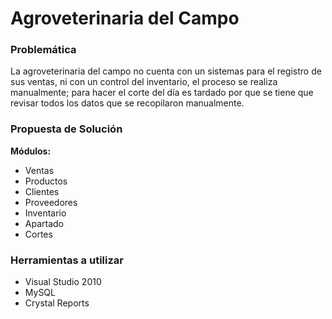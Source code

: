 # Agroveterinaria del Campo #

### Problemática ###


La agroveterinaria del campo no cuenta con un sistemas para el registro de sus ventas, ni con un control del inventario, el proceso se realiza manualmente; para hacer el corte del día es tardado por que se tiene que revisar todos los datos que se recopilaron manualmente.

### Propuesta de Solución ###

**Módulos:**
  * Ventas
  * Productos
  * Clientes
  * Proveedores
  * Inventario
  * Apartado
  * Cortes

### Herramientas a utilizar ###

  * Visual Studio 2010
  * MySQL
  * Crystal Reports